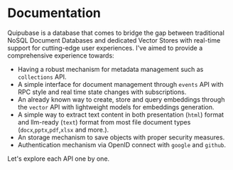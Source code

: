 # Documentation

Quipubase is a database that comes to bridge the gap between traditional NoSQL Document Databases and dedicated Vector Stores with real-time support for cutting-edge user experiences. I've aimed to provide a comprehensive experience towards:

*	Having a robust mechanism for metadata management such as `collections` API.
*	A simple interface for document management through `events` API with RPC style and real time state changes with subscriptions.
*	An already known way to create, store and query embeddings through the `vector` API with lightweight models for embeddings generation.
*	A simple way to extract text content in both presentation (`html`) format and llm-ready (`text`) format from most file document types (`docx`,`pptx`,`pdf`,`xlsx` and more.).
*	An storage mechanism to save objects with proper security measures.
*	Authentication mechanism via OpenID connect with `google` and `github`.

Let's explore each API one by one.